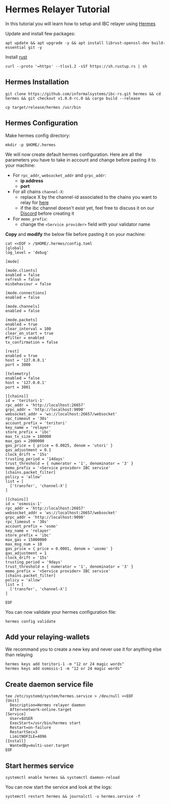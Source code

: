 # Hermes Relayer Tutorial  

In this tutorial you will learn how to setup and IBC relayer using [Hermes](https://hermes.informal.systems/)  

Update and install few packages:  
```shell
apt update && apt upgrade -y && apt install librust-openssl-dev build-essential git -y
```  

Install [rust](https://www.rust-lang.org/tools/install)  
```shell
curl --proto '=https' --tlsv1.2 -sSf https://sh.rustup.rs | sh
```  

## Hermes Installation

```shell
git clone https://github.com/informalsystems/ibc-rs.git hermes && cd hermes && git checkout v1.0.0-rc.0 && cargo build --release
```  


```shell
cp target/release/hermes /usr/bin
```  

## Hermes Configuration  

Make hermes config directory:  

```shell
mkdir -p $HOME/.hermes
```

We will now create default hermes configuration. Here are all the parameters you have to take in account and change before pasting it to your machine:  
- For `rpc_addr`, `websocket_addr` and `grpc_addr`:
  - __ip address__ 
  - __port__ 
- For all chains `channel-X`:
  - replace X by the channel-id associated to the chains you want to relay for [here](https://github.com/TERITORI/teritori-chain/tree/main/relaying/ibc-channels)  
  - if the ibc channel doesn't exist yet, feel free to discuss it on our [Discord](https://discord.gg/teritori) before creating it
- For `memo_prefix`:
  - change the `<Service provider>` field with your validator name

__Copy__ and __modify__ the below file before pasting it on your machine:
```shell
cat <<EOF > /$HOME/.hermes/config.toml
[global]
log_level = 'debug'

[mode]

[mode.clients]
enabled = false
refresh = false
misbehaviour = false

[mode.connections]
enabled = false

[mode.channels]
enabled = false

[mode.packets]
enabled = true
clear_interval = 100
clear_on_start = true
#filter = enabled
tx_confirmation = false

[rest]
enabled = true
host = '127.0.0.1'
port = 3000

[telemetry]
enabled = false
host = '127.0.0.1'
port = 3001

[[chains]]
id = 'teritori-1'
rpc_addr = 'http://localhost:26657'
grpc_addr = 'http://localhost:9090'
websocket_addr = 'ws://localhost:26657/websocket'
rpc_timeout = '30s'
account_prefix = 'teritori'
key_name = 'relayer'
store_prefix = 'ibc'
max_tx_size = 180000
max_gas = 2000000
gas_price = { price = 0.0025, denom = 'utori' }
gas_adjustment = 0.1
clock_drift = '15s'
trusting_period = '14days'
trust_threshold = { numerator = '1', denominator = '3' }
memo_prefix = '<Service provider> IBC service'
[chains.packet_filter]
policy = 'allow'
list = [
  ['transfer', 'channel-X']
]

[[chains]]
id = 'osmosis-1'
rpc_addr = 'http://localhost:26657'
websocket_addr = 'ws://localhost:26657/websocket'
grpc_addr = 'http://localhost:9090'
rpc_timeout = '30s'
account_prefix = 'osmo'
key_name = 'relayer'
store_prefix = 'ibc'
max_gas = 15000000
max_msg_num = 10
gas_price = { price = 0.0001, denom = 'uosmo' }
gas_adjustment = 1
clock_drift = '15s'
trusting_period = '9days'
trust_threshold = { numerator = '1', denominator = '3' }
memo_prefix = '<Service provider> IBC service'
[chains.packet_filter]
policy = 'allow'
list = [
  ['transfer', 'channel-X']
]

EOF

```
You can now validate your hermes configuration file:  
```shell
hermes config validate
```  

## Add your relaying-wallets  

We recommand you to create a new key and never use it for anything else than relaying
```shell
hermes keys add teritori-1 -m "12 or 24 magic words"
hermes keys add osmosis-1 -m "12 or 24 magic words"
```  

## Create daemon service file  

```shell
tee /etc/systemd/system/hermes.service > /dev/null <<EOF
[Unit]
  Description=Hermes relayer daemon
  After=network-online.target
[Service]
  User=$USER
  ExecStart=/usr/bin/hermes start
  Restart=on-failure
  RestartSec=3
  LimitNOFILE=4096
[Install]
  WantedBy=multi-user.target
EOF
```  

## Start hermes service 

```shell
systemctl enable hermes && systemctl daemon-reload
```  
You can now start the service and look at the logs:
```shell
systemctl restart hermes && journalctl -u hermes.service -f
```  
